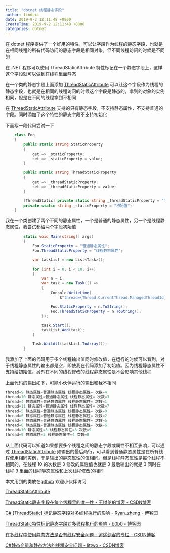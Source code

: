 ```yaml
---
title: "dotnet 线程静态字段"
author: lindexi
date: 2019-9-2 12:11:48 +0800
CreateTime: 2019-9-2 12:11:48 +0800
categories: dotnet
---
```


在 dotnet 程序提供了一个好用的特性，可以让字段作为线程的静态字段，也就是在相同线程的所有代码访问的静态字段是相同对象，但不同线程访问的时候是不同的

<!--more-->





在 .NET 程序可以使用 ThreadStaticAttribute 特性标记在一个静态字段上，这样这个字段就可以做到在线程里面静态

在一个类的静态字段上面添加 [ThreadStaticAttribute](https://docs.microsoft.com/en-us/dotnet/api/system.threadstaticattribute?wt.mc_id=MVP ) 可以让这个字段作为线程的静态字段，也就是在相同的线程访问的时候这个字段是静态的，拿到的对象的实例相同，但是在不同的线程拿到不相同

在 [ThreadStaticAttribute](https://docs.microsoft.com/en-us/dotnet/api/system.threadstaticattribute?wt.mc_id=MVP ) 支持的只有静态字段，不支持静态属性，不支持普通的字段。同时添加了这个特性的静态字段不支持初始化

下面写一段代码尝试一下

```csharp
    class Foo
    {
        public static string StaticProperty
        {
            get => _staticProperty;
            set => _staticProperty = value;
        }

        public static string ThreadStaticProperty
        {
            get => _threadStaticProperty;
            set => _threadStaticProperty = value;
        }

        [ThreadStatic] private static string _threadStaticProperty = "初始值";
        private static string _staticProperty = "初始值";
    }
```

我在一个类创建了两个不同的静态属性，一个是普通的静态属性，另一个是线程静态属性，我尝试都给两个字段初始值

```csharp
        static void Main(string[] args)
        {
            Foo.StaticProperty = "普通静态属性";
            Foo.ThreadStaticProperty = "线程静态属性";

            var taskList = new List<Task>();

            for (int i = 0; i < 10; i++)
            {
                var n = i;
                var task = new Task(() =>
                {
                    Console.WriteLine(
                        $"thread={Thread.CurrentThread.ManagedThreadId} 静态属性={Foo.StaticProperty} 线程静态属性={Foo.ThreadStaticProperty} 次数={n}");

                    Foo.StaticProperty = n.ToString();
                    Foo.ThreadStaticProperty = n.ToString();
                });

                task.Start();
                taskList.Add(task);
            }

            Task.WaitAll(taskList.ToArray());
        }

```

我添加了上面的代码用于多个线程输出值同时修改值，在运行的时候可以看到，对于线程静态属性的输出都是空，即使我在代码添加了初始值。因为线程静态属性不支持给初始值，另外在不同的线程修改的线程静态属性是不会影响其他线程

上面代码的输出如下，可能小伙伴运行的输出和我不相同

```csharp
thread=9 静态属性=普通静态属性 线程静态属性= 次数=4
thread=10 静态属性=普通静态属性 线程静态属性= 次数=3
thread=4 静态属性=普通静态属性 线程静态属性= 次数=1
thread=11 静态属性=普通静态属性 线程静态属性= 次数=7
thread=5 静态属性=普通静态属性 线程静态属性= 次数=0
thread=6 静态属性=普通静态属性 线程静态属性= 次数=2
thread=7 静态属性=普通静态属性 线程静态属性= 次数=5
thread=8 静态属性=普通静态属性 线程静态属性= 次数=6
thread=10 静态属性=3 线程静态属性=3 次数=9
thread=9 静态属性=3 线程静态属性=4 次数=8
```

从上面代码可以知道如果想要多个线程之间的静态字段或属性不相互影响，可以通过 [ThreadStaticAttribute](https://docs.microsoft.com/en-us/dotnet/api/system.threadstaticattribute?wt.mc_id=MVP ) 如输出的最后两行，可以看到普通静态属性是在所有线程使用相同实例，于是输出的静态属性的值相同。但是线程静态属性是每个线程不相同的，在线程 10 的次数是 3 修改的属性值也就是 3 最后输出的就是 3 同时在线程 9 里面的线程静态属性和上次线程修改的相同

本文用到的类放在[github](https://github.com/lindexi/lindexi_gd/tree/4038b7f55a836a491291e0b50abdbc21b10ce093/NiwewheejaiKerebawkaykerego ) 欢迎小伙伴访问

[ThreadStaticAttribute](https://docs.microsoft.com/en-us/dotnet/api/system.threadstaticattribute?wt.mc_id=MVP )

[ThreadStatic静态字段在每个线程里的唯一性 - 王树伦的博客 - CSDN博客](https://blog.csdn.net/wshl1234567/article/details/50820503 )

[C# [ThreadStatic] 标记静态字段对多线程执行的影响 - Ryan_zheng - 博客园](https://www.cnblogs.com/ryanzheng/p/10962513.html )

[ThreadStatic特性标记静态字段对多线程执行的影响 - b0b0 - 博客园](https://www.cnblogs.com/hbb0b0/archive/2011/01/14/1935587.html )

[在多线程中使用静态方法是否有线程安全问题 - 逍遥剑客的专栏 - CSDN博客](https://blog.csdn.net/scucj/article/details/1394523 )

[C#静态变量和静态方法的线程安全问题 - littwo - CSDN博客](https://blog.csdn.net/littwo78168218/article/details/17526471 )





